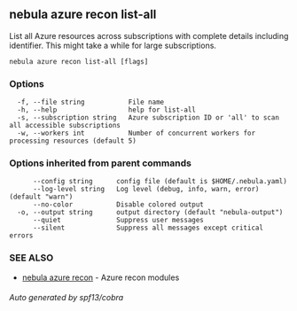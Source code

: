 ## nebula azure recon list-all

List all Azure resources across subscriptions with complete details including identifier. This might take a while for large subscriptions.

```
nebula azure recon list-all [flags]
```

### Options

```
  -f, --file string           File name
  -h, --help                  help for list-all
  -s, --subscription string   Azure subscription ID or 'all' to scan all accessible subscriptions
  -w, --workers int           Number of concurrent workers for processing resources (default 5)
```

### Options inherited from parent commands

```
      --config string      config file (default is $HOME/.nebula.yaml)
      --log-level string   Log level (debug, info, warn, error) (default "warn")
      --no-color           Disable colored output
  -o, --output string      output directory (default "nebula-output")
      --quiet              Suppress user messages
      --silent             Suppress all messages except critical errors
```

### SEE ALSO

* [nebula azure recon](nebula_azure_recon.md)	 - Azure recon modules

###### Auto generated by spf13/cobra
